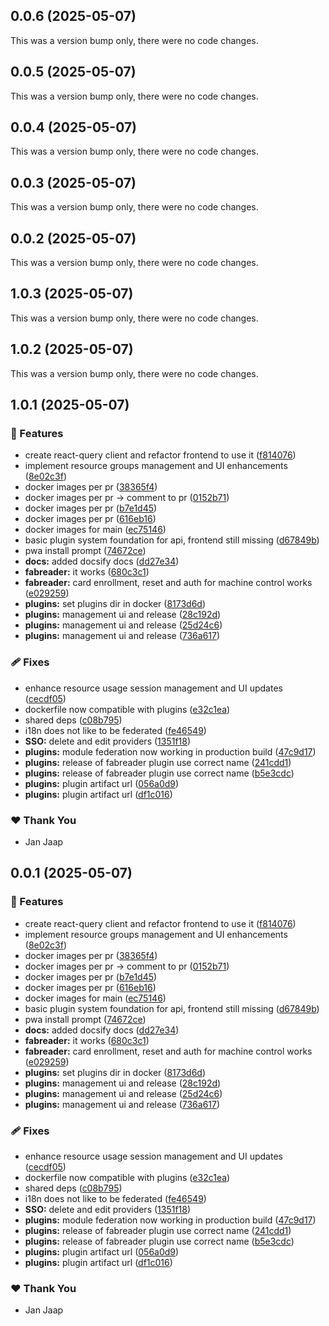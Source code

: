 ## 0.0.6 (2025-05-07)

This was a version bump only, there were no code changes.

## 0.0.5 (2025-05-07)

This was a version bump only, there were no code changes.

## 0.0.4 (2025-05-07)

This was a version bump only, there were no code changes.

## 0.0.3 (2025-05-07)

This was a version bump only, there were no code changes.

## 0.0.2 (2025-05-07)

This was a version bump only, there were no code changes.

## 1.0.3 (2025-05-07)

This was a version bump only, there were no code changes.

## 1.0.2 (2025-05-07)

This was a version bump only, there were no code changes.

## 1.0.1 (2025-05-07)

### 🚀 Features

- create react-query client and refactor frontend to use it ([f814076](https://github.com/jappyjan/Attraccess/commit/f814076))
- implement resource groups management and UI enhancements ([8e02c3f](https://github.com/jappyjan/Attraccess/commit/8e02c3f))
- docker images per pr ([38365f4](https://github.com/jappyjan/Attraccess/commit/38365f4))
- docker images per pr -> comment to pr ([0152b71](https://github.com/jappyjan/Attraccess/commit/0152b71))
- docker images per pr ([b7e1d45](https://github.com/jappyjan/Attraccess/commit/b7e1d45))
- docker images per pr ([616eb16](https://github.com/jappyjan/Attraccess/commit/616eb16))
- docker images for main ([ec75146](https://github.com/jappyjan/Attraccess/commit/ec75146))
- basic plugin system foundation for api, frontend still missing ([d67849b](https://github.com/jappyjan/Attraccess/commit/d67849b))
- pwa install prompt ([74672ce](https://github.com/jappyjan/Attraccess/commit/74672ce))
- **docs:** added docsify docs ([dd27e34](https://github.com/jappyjan/Attraccess/commit/dd27e34))
- **fabreader:** it works ([680c3c1](https://github.com/jappyjan/Attraccess/commit/680c3c1))
- **fabreader:** card enrollment, reset and auth for machine control works ([e029259](https://github.com/jappyjan/Attraccess/commit/e029259))
- **plugins:** set plugins dir in docker ([8173d6d](https://github.com/jappyjan/Attraccess/commit/8173d6d))
- **plugins:** management ui and release ([28c192d](https://github.com/jappyjan/Attraccess/commit/28c192d))
- **plugins:** management ui and release ([25d24c6](https://github.com/jappyjan/Attraccess/commit/25d24c6))
- **plugins:** management ui and release ([736a617](https://github.com/jappyjan/Attraccess/commit/736a617))

### 🩹 Fixes

- enhance resource usage session management and UI updates ([cecdf05](https://github.com/jappyjan/Attraccess/commit/cecdf05))
- dockerfile now compatible with plugins ([e32c1ea](https://github.com/jappyjan/Attraccess/commit/e32c1ea))
- shared deps ([c08b795](https://github.com/jappyjan/Attraccess/commit/c08b795))
- i18n does not like to be federated ([fe46549](https://github.com/jappyjan/Attraccess/commit/fe46549))
- **SSO:** delete and edit providers ([1351f18](https://github.com/jappyjan/Attraccess/commit/1351f18))
- **plugins:** module federation now working in production build ([47c9d17](https://github.com/jappyjan/Attraccess/commit/47c9d17))
- **plugins:** release of fabreader plugin use correct name ([241cdd1](https://github.com/jappyjan/Attraccess/commit/241cdd1))
- **plugins:** release of fabreader plugin use correct name ([b5e3cdc](https://github.com/jappyjan/Attraccess/commit/b5e3cdc))
- **plugins:** plugin artifact url ([056a0d9](https://github.com/jappyjan/Attraccess/commit/056a0d9))
- **plugins:** plugin artifact url ([df1c016](https://github.com/jappyjan/Attraccess/commit/df1c016))

### ❤️ Thank You

- Jan Jaap

## 0.0.1 (2025-05-07)

### 🚀 Features

- create react-query client and refactor frontend to use it ([f814076](https://github.com/jappyjan/Attraccess/commit/f814076))
- implement resource groups management and UI enhancements ([8e02c3f](https://github.com/jappyjan/Attraccess/commit/8e02c3f))
- docker images per pr ([38365f4](https://github.com/jappyjan/Attraccess/commit/38365f4))
- docker images per pr -> comment to pr ([0152b71](https://github.com/jappyjan/Attraccess/commit/0152b71))
- docker images per pr ([b7e1d45](https://github.com/jappyjan/Attraccess/commit/b7e1d45))
- docker images per pr ([616eb16](https://github.com/jappyjan/Attraccess/commit/616eb16))
- docker images for main ([ec75146](https://github.com/jappyjan/Attraccess/commit/ec75146))
- basic plugin system foundation for api, frontend still missing ([d67849b](https://github.com/jappyjan/Attraccess/commit/d67849b))
- pwa install prompt ([74672ce](https://github.com/jappyjan/Attraccess/commit/74672ce))
- **docs:** added docsify docs ([dd27e34](https://github.com/jappyjan/Attraccess/commit/dd27e34))
- **fabreader:** it works ([680c3c1](https://github.com/jappyjan/Attraccess/commit/680c3c1))
- **fabreader:** card enrollment, reset and auth for machine control works ([e029259](https://github.com/jappyjan/Attraccess/commit/e029259))
- **plugins:** set plugins dir in docker ([8173d6d](https://github.com/jappyjan/Attraccess/commit/8173d6d))
- **plugins:** management ui and release ([28c192d](https://github.com/jappyjan/Attraccess/commit/28c192d))
- **plugins:** management ui and release ([25d24c6](https://github.com/jappyjan/Attraccess/commit/25d24c6))
- **plugins:** management ui and release ([736a617](https://github.com/jappyjan/Attraccess/commit/736a617))

### 🩹 Fixes

- enhance resource usage session management and UI updates ([cecdf05](https://github.com/jappyjan/Attraccess/commit/cecdf05))
- dockerfile now compatible with plugins ([e32c1ea](https://github.com/jappyjan/Attraccess/commit/e32c1ea))
- shared deps ([c08b795](https://github.com/jappyjan/Attraccess/commit/c08b795))
- i18n does not like to be federated ([fe46549](https://github.com/jappyjan/Attraccess/commit/fe46549))
- **SSO:** delete and edit providers ([1351f18](https://github.com/jappyjan/Attraccess/commit/1351f18))
- **plugins:** module federation now working in production build ([47c9d17](https://github.com/jappyjan/Attraccess/commit/47c9d17))
- **plugins:** release of fabreader plugin use correct name ([241cdd1](https://github.com/jappyjan/Attraccess/commit/241cdd1))
- **plugins:** release of fabreader plugin use correct name ([b5e3cdc](https://github.com/jappyjan/Attraccess/commit/b5e3cdc))
- **plugins:** plugin artifact url ([056a0d9](https://github.com/jappyjan/Attraccess/commit/056a0d9))
- **plugins:** plugin artifact url ([df1c016](https://github.com/jappyjan/Attraccess/commit/df1c016))

### ❤️ Thank You

- Jan Jaap